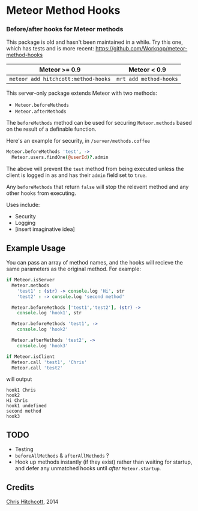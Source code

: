 # Meteor Method Hooks
### Before/after hooks for Meteor methods

This package is old and hasn't been maintained in a while. Try this one, which has tests and is more recent: https://github.com/Workpop/meteor-method-hooks

| Meteor >= 0.9  | Meteor < 0.9  |
|---|---|
|  `meteor add hitchcott:method-hooks`  |  `mrt add method-hooks` |


This server-only package extends Meteor with two methods:
* `Meteor.beforeMethods` 
* `Meteor.afterMethods`

The `beforeMethods` method can be used for securing `Meteor.methods` based on the result of a definable function.

Here's an example for security, in `/server/methods.coffee`

```coffeescript
Meteor.beforeMethods 'test', ->
  Meteor.users.findOne(@userId)?.admin
```

The above will prevent the `test` method from being executed unless the client is logged in as and has their `admin` field set to `true`. 

Any `beforeMethods` that return `false` will stop the relevent method and any other hooks from executing.

Uses include:

* Security
* Logging
* [insert imaginative idea]

## Example Usage

You can pass an array of method names, and the hooks will recieve the same parameters as the original method. For example:

```coffeescript
if Meteor.isServer
  Meteor.methods
    'test1' : (str) -> console.log 'Hi', str
    'test2' : -> console.log 'second method'

  Meteor.beforeMethods ['test1','test2'], (str) ->
    console.log 'hook1', str

  Meteor.beforeMethods 'test1', ->
    console.log 'hook2'

  Meteor.afterMethods 'test2', ->
    console.log 'hook3'

if Meteor.isClient
  Meteor.call 'test1', 'Chris'
  Meteor.call 'test2'
```

will output

```
hook1 Chris
hook2
Hi Chris
hook1 undefined
second method
hook3
```

## TODO

* Testing
* `beforeAllMethods` & `afterAllMethods` ?
* Hook up methods instantly (if they exist) rather than waiting for startup, and defer any unmatched hooks until *after* `Meteor.startup`.

## Credits

[Chris Hitchcott](http://github.com/hitchcott), 2014
